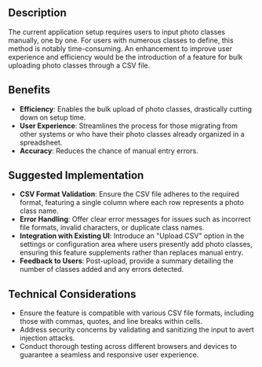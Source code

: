 ## Description
The current application setup requires users to input photo classes manually, one by one. For users with numerous classes to define, this method is notably time-consuming. An enhancement to improve user experience and efficiency would be the introduction of a feature for bulk uploading photo classes through a CSV file.

## Benefits
- **Efficiency**: Enables the bulk upload of photo classes, drastically cutting down on setup time.
- **User Experience**: Streamlines the process for those migrating from other systems or who have their photo classes already organized in a spreadsheet.
- **Accuracy**: Reduces the chance of manual entry errors.

## Suggested Implementation
- **CSV Format Validation**: Ensure the CSV file adheres to the required format, featuring a single column where each row represents a photo class name.
- **Error Handling**: Offer clear error messages for issues such as incorrect file formats, invalid characters, or duplicate class names.
- **Integration with Existing UI**: Introduce an "Upload CSV" option in the settings or configuration area where users presently add photo classes, ensuring this feature supplements rather than replaces manual entry.
- **Feedback to Users**: Post-upload, provide a summary detailing the number of classes added and any errors detected.

## Technical Considerations
- Ensure the feature is compatible with various CSV file formats, including those with commas, quotes, and line breaks within cells.
- Address security concerns by validating and sanitizing the input to avert injection attacks.
- Conduct thorough testing across different browsers and devices to guarantee a seamless and responsive user experience.
